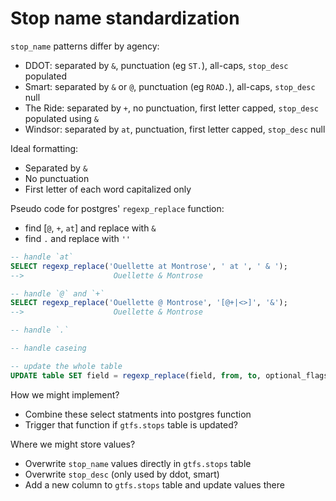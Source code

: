 # Stop name standardization

`stop_name` patterns differ by agency:
- DDOT: separated by `&`, punctuation (eg `ST.`), all-caps, `stop_desc` populated
- Smart: separated by `&` or `@`, punctuation (eg `ROAD.`), all-caps, `stop_desc` null
- The Ride: separated by `+`, no punctuation, first letter capped, `stop_desc` populated using `&`
- Windsor: separated by `at`, punctuation, first letter capped, `stop_desc` null

Ideal formatting: 
- Separated by `&`
- No punctuation
- First letter of each word capitalized only

Pseudo code for postgres' `regexp_replace` function:
- find [` @ `, ` + `, ` at `] and replace with ` & `
- find `.` and replace with `''`

```sql
-- handle `at`
SELECT regexp_replace('Ouellette at Montrose', ' at ', ' & ');
-->                    Ouellette & Montrose

-- handle `@` and `+`
SELECT regexp_replace('Ouellette @ Montrose', '[@+|<>]', '&');
-->                    Ouellette & Montrose

-- handle `.`

-- handle caseing

-- update the whole table
UPDATE table SET field = regexp_replace(field, from, to, optional_flags);
```

How we might implement?
- Combine these select statments into postgres function
- Trigger that function if `gtfs.stops` table is updated?

Where we might store values?
- Overwrite `stop_name` values directly in `gtfs.stops` table
- Overwrite `stop_desc` (only used by ddot, smart)
- Add a new column to `gtfs.stops` table and update values there

